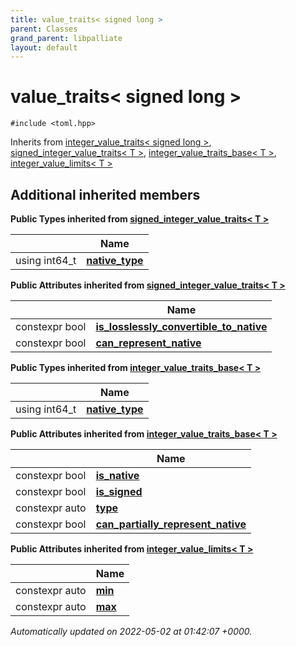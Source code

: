 ```yaml
---
title: value_traits< signed long >
parent: Classes
grand_parent: libpalliate
layout: default
---
```


# value_traits< signed long >






`#include <toml.hpp>`

Inherits from [integer_value_traits< signed long >](/libpalliate/generated/Classes/structinteger__value__traits), [signed_integer_value_traits< T >](/libpalliate/generated/Classes/structsigned__integer__value__traits), [integer_value_traits_base< T >](/libpalliate/generated/Classes/structinteger__value__traits__base), [integer_value_limits< T >](/libpalliate/generated/Classes/structinteger__value__limits)

## Additional inherited members

**Public Types inherited from [signed_integer_value_traits< T >](/libpalliate/generated/Classes/structsigned__integer__value__traits)**

|                | Name           |
| -------------- | -------------- |
| using int64_t | **[native_type](/libpalliate/generated/Classes/structsigned__integer__value__traits#using-native-type)**  |

**Public Attributes inherited from [signed_integer_value_traits< T >](/libpalliate/generated/Classes/structsigned__integer__value__traits)**

|                | Name           |
| -------------- | -------------- |
| constexpr bool | **[is_losslessly_convertible_to_native](/libpalliate/generated/Classes/structsigned__integer__value__traits#variable-is-losslessly-convertible-to-native)**  |
| constexpr bool | **[can_represent_native](/libpalliate/generated/Classes/structsigned__integer__value__traits#variable-can-represent-native)**  |

**Public Types inherited from [integer_value_traits_base< T >](/libpalliate/generated/Classes/structinteger__value__traits__base)**

|                | Name           |
| -------------- | -------------- |
| using int64_t | **[native_type](/libpalliate/generated/Classes/structinteger__value__traits__base#using-native-type)**  |

**Public Attributes inherited from [integer_value_traits_base< T >](/libpalliate/generated/Classes/structinteger__value__traits__base)**

|                | Name           |
| -------------- | -------------- |
| constexpr bool | **[is_native](/libpalliate/generated/Classes/structinteger__value__traits__base#variable-is-native)**  |
| constexpr bool | **[is_signed](/libpalliate/generated/Classes/structinteger__value__traits__base#variable-is-signed)**  |
| constexpr auto | **[type](/libpalliate/generated/Classes/structinteger__value__traits__base#variable-type)**  |
| constexpr bool | **[can_partially_represent_native](/libpalliate/generated/Classes/structinteger__value__traits__base#variable-can-partially-represent-native)**  |

**Public Attributes inherited from [integer_value_limits< T >](/libpalliate/generated/Classes/structinteger__value__limits)**

|                | Name           |
| -------------- | -------------- |
| constexpr auto | **[min](/libpalliate/generated/Classes/structinteger__value__limits#variable-min)**  |
| constexpr auto | **[max](/libpalliate/generated/Classes/structinteger__value__limits#variable-max)**  |



_Automatically updated on 2022-05-02 at 01:42:07 +0000._